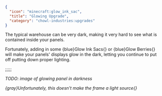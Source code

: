 ```json
{
  "icon": "minecraft:glow_ink_sac",
  "title": "Glowing Upgrade",
  "category": "chowl-industries:upgrades"
}
```

The typical warehouse can be very dark, making it very hard to see what is contained inside your panels.


Fortunately, adding in some {blue}Glow Ink Sacs{} or {blue}Glow Berries{} will make your panels' displays glow in the
dark, letting you continue to put off putting down proper lighting.

;;;;;

*TODO: image of glowing panel in darkness*

*{gray}Unfortunately, this doesn't make the frame a light source{}*